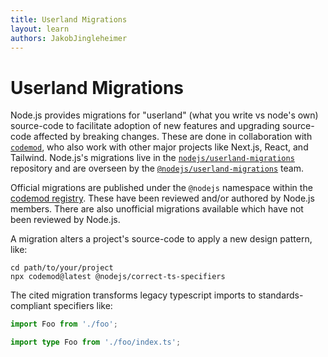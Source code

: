 ```yaml
---
title: Userland Migrations
layout: learn
authors: JakobJingleheimer
---
```


# Userland Migrations

Node.js provides migrations for "userland" (what you write vs node's own) source-code to facilitate adoption of new features and upgrading source-code affected by breaking changes. These are done in collaboration with [`codemod`](https://www.codemod.com), who also work with other major projects like Next.js, React, and Tailwind. Node.js's migrations live in the [`nodejs/userland-migrations`](https://github.com/nodejs/userland-migrations) repository and are overseen by the [`@nodejs/userland-migrations`](https://github.com/orgs/nodejs/teams/userland-migrations) team.

Official migrations are published under the `@nodejs` namespace within the [codemod registry](https://codemod.com/registry?framework=node.js). These have been reviewed and/or authored by Node.js members. There are also unofficial migrations available which have not been reviewed by Node.js.

A migration alters a project's source-code to apply a new design pattern, like:

```console
cd path/to/your/project
npx codemod@latest @nodejs/correct-ts-specifiers
```

The cited migration transforms legacy typescript imports to standards-compliant specifiers like:

```ts displayName="before"
import Foo from './foo';
```

```ts displayName="after"
import type Foo from './foo/index.ts';
```
